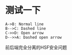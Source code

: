 # 测试一下
```sequence
A->B: Normal line
B-->C: Dashed line
C->>D: Open arrow
D-->>A: Dashed open arrow
```
前后端完全分离的HSF安全问题
